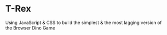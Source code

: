 # T-Rex
Using JavaScript &amp; CSS to build the simplest &amp; the most lagging version of the Browser Dino Game

